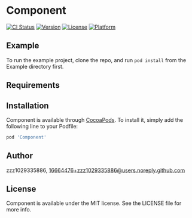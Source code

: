 # Component

[![CI Status](https://img.shields.io/travis/zzz1029335886/Component.svg?style=flat)](https://travis-ci.org/zzz1029335886/Component)
[![Version](https://img.shields.io/cocoapods/v/Component.svg?style=flat)](https://cocoapods.org/pods/Component)
[![License](https://img.shields.io/cocoapods/l/Component.svg?style=flat)](https://cocoapods.org/pods/Component)
[![Platform](https://img.shields.io/cocoapods/p/Component.svg?style=flat)](https://cocoapods.org/pods/Component)

## Example

To run the example project, clone the repo, and run `pod install` from the Example directory first.

## Requirements

## Installation

Component is available through [CocoaPods](https://cocoapods.org). To install
it, simply add the following line to your Podfile:

```ruby
pod 'Component'
```

## Author

zzz1029335886, 16664476+zzz1029335886@users.noreply.github.com

## License

Component is available under the MIT license. See the LICENSE file for more info.
